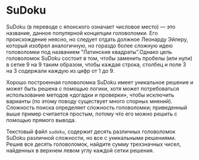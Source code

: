 # SuDoku

SuDoku (в переводе с японского означает числовое место) — это название, данное популярной концепции головоломки. Его происхождение неясно, но следует отдать должное Леонарду Эйлеру, который изобрел аналогичную, но гораздо более сложную идею головоломки под названием "Латинские квадраты".Однако цель головоломок SuDoku состоит в том, чтобы заменить пробелы (или нули) в сетке 9 на 9 таким образом, чтобы каждая строка, столбец и поле 3 на 3 содержали каждую из цифр от 1 до 9.

Хорошо построенная головоломка SuDoku имеет уникальное решение и может быть решена с помощью логики, хотя может потребоваться использование методов «догадки и проверки», чтобы исключить варианты (по этому поводу существует много спорных мнений). Сложность поиска определяет сложность головоломки; приведенный выше пример считается простым, потому что его можно решить с помощью прямого вывода.

Текстовый файл `sudoku`, содержит десять различных головоломок SuDoku различной сложности, но все с уникальными решениями. Решив все десять головоломок, найдите сумму трехзначных чисел, найденных в верхнем левом углу каждой сетки решения.
